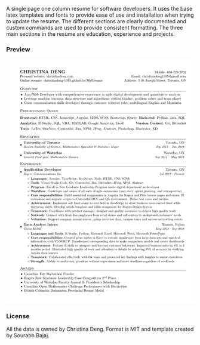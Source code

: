 A single page one column resume for software developers. It uses the base latex templates and fonts to provide ease of use and installation when trying to update the resume. The different sections are clearly documented and custom commands are used to provide consistent formatting. The three main sections in the resume are education, experience and projects.


### Preview
![Resume Screenshot](/ChristinaDeng_resume.png)

### License
All the data is owned by Christina Deng.
Format is MIT and template created by Sourabh Bajaj.
